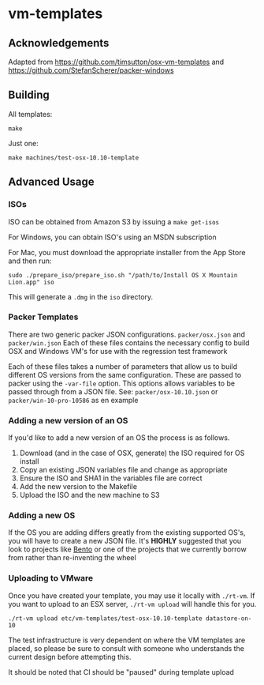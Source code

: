 vm-templates
============

## Acknowledgements

Adapted from https://github.com/timsutton/osx-vm-templates
and https://github.com/StefanScherer/packer-windows

## Building


All templates:

`make`

Just one:

`make machines/test-osx-10.10-template`

## Advanced Usage

### ISOs

ISO can be obtained from Amazon S3 by issuing a `make get-isos`

For Windows, you can obtain ISO's using an MSDN subscription

For Mac, you must download the appropriate installer from the App Store and then run:

```
sudo ./prepare_iso/prepare_iso.sh "/path/to/Install OS X Mountain Lion.app" iso
```

This will generate a `.dmg` in the `iso` directory.

### Packer Templates

There are two generic packer JSON configurations. `packer/osx.json` and `packer/win.json`
Each of these files contains the necessary config to build OSX and Windows VM's for
use with the regression test framework

Each of these files takes a number of parameters that allow us to build different OS
versions from the same configuration. These are passed to packer using the `-var-file`
option. This options allows variables to be passed through from a JSON file.
See: `packer/osx-10.10.json` or `packer/win-10-pro-10586` as en example

### Adding a new version of an OS

If you'd like to add a new version of an OS the process is as follows.

1) Download (and in the case of OSX, generate) the ISO required for OS install
2) Copy an existing JSON variables file and change as appropriate
3) Ensure the ISO and SHA1 in the variables file are correct
4) Add the new version to the Makefile
5) Upload the ISO and the new machine to S3

### Adding a new OS

If the OS you are adding differs greatly from the existing supported OS's, you will have
to create a new JSON file. It's **HIGHLY** suggested that you look to projects like
[Bento](https://github.com/chef/bento) or one of the projects that we currently borrow
from rather than re-inventing the wheel

### Uploading to VMware

Once you have created your template, you may use it locally with `./rt-vm`.
If you want to upload to an ESX server, `./rt-vm upload` will handle this for you.

`./rt-vm upload etc/vm-templates/test-osx-10.10-template datastore-on-10`

The test infrastructure is very dependent on where the VM templates are placed, so please
be sure to consult with someone who understands the current design before attempting this.

It should be noted that CI should be "paused" during template upload


